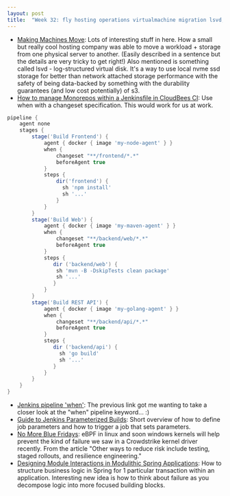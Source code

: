 ```yaml
---
layout: post
title:  "Week 32: fly hosting operations virtualmachine migration lsvd, jenkins pipelines when monorepos groovy, jenkins job parameters"
---
```


* [Making Machines Move](https://fly.io/blog/machine-migrations/): Lots of interesting stuff in here. How a small but really cool hosting company was able to move a workload + storage from one physical server to another. (Easily described in a sentence but the details are very tricky to get right!) Also mentioned is something called lsvd - log-structured virtual disk. It's a way to use local nvme ssd storage for better than network attached storage performance with the safety of being data-backed by something with the durability guarantees (and low cost potentially) of s3.
* [How to manage Monorepos within a Jenkinsfile in CloudBees CI](https://docs.cloudbees.com/docs/cloudbees-ci-kb/latest/client-and-managed-controllers/how-to-build-monorepos-in-cloudbees-ci): Use when with a changeset specification. This would work for us at work.

```groovy
pipeline {
    agent none
    stages {
        stage('Build Frontend') {
            agent { docker { image 'my-node-agent' } }
            when {
                changeset "**/frontend/*.*"
                beforeAgent true
            }
            steps {
                dir('frontend') {
                  sh 'npm install'
                  sh '...'
                }
            }
        }
        stage('Build Web') {
            agent { docker { image 'my-maven-agent' } }
            when {
                changeset "**/backend/web/*.*"
                beforeAgent true
            }
            steps {
               dir ('backend/web') {
                sh 'mvn -B -DskipTests clean package'
                sh '...'
               }
            }
        }
        stage('Build REST API') {
            agent { docker { image 'my-golang-agent' } }
            when {
                changeset "**/backend/api/*.*"
                beforeAgent true
            }
            steps {
               dir ('backend/api') {
                 sh 'go build'
                 sh '...'
               }
            }
        }
    }
}
```

* [Jenkins pipeline 'when'](https://www.jenkins.io/doc/book/pipeline/syntax/#when): The previous link got me wanting to take a closer look at the "when" pipeline keyword... :)
* [Guide to Jenkins Parameterized Builds](https://www.baeldung.com/ops/jenkins-parameterized-builds): Short overview of how to define job parameters and how to trigger a job that sets parameters.
* [No More Blue Fridays](https://www.brendangregg.com/blog/2024-07-22/no-more-blue-fridays.html): eBPF in linux and soon windows kernels will help prevent the kind of failure we saw in a Crowdstrike kernel driver recently. From the article "Other ways to reduce risk include testing, staged rollouts, and resilience engineering."
* [Designing Module Interactions in Modulithic Spring Applications](https://speakerdeck.com/olivergierke/it-takes-two-to-tango-designing-module-interactions-in-modulithic-spring-applications): How to structure business logic in Spring for 1 particular transaction within an application. Interesting new idea is how to think about failure as you decompose logic into more focused building blocks.
